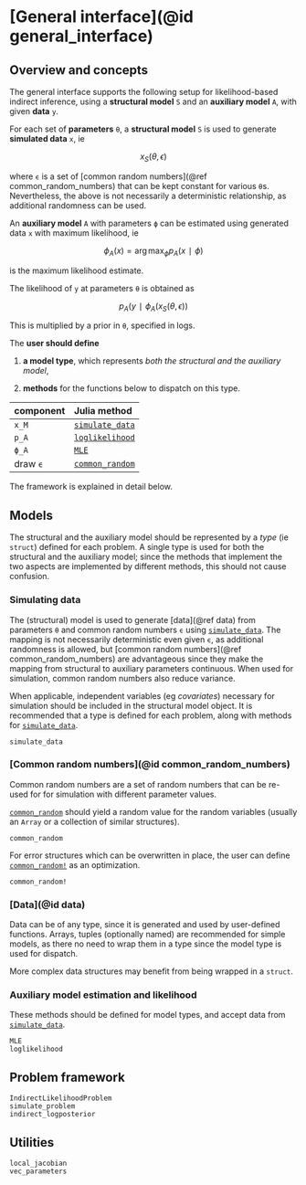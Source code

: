 # [General interface](@id general_interface)

## Overview and concepts

The general interface supports the following setup for likelihood-based indirect inference, using a **structural model** ``S`` and an **auxiliary model** ``A``, with given **data** ``y``.

For each set of **parameters** ``θ``, a **structural model** ``S`` is used to generate **simulated data** ``x``, ie
```math
x_S(θ, ϵ)
```
where ``ϵ`` is a set of [common random numbers](@ref common_random_numbers) that can be kept constant for various ``θ``s. Nevertheless, the above is not necessarily a deterministic relationship, as additional randomness can be used.

An **auxiliary model** ``A`` with parameters ``ϕ`` can be estimated using generated data ``x`` with maximum likelihood, ie
```math
ϕ_A(x) = \arg\max_ϕ p_A(x ∣ ϕ)
```
is the maximum likelihood estimate.

The likelihood of ``y`` at parameters ``θ`` is obtained as
```math
p_A(y ∣ ϕ_A(x_S(θ, ϵ))
```

This is multiplied by a prior in ``θ``, specified in logs.

The **user should define**

1. **a model type**, which represents *both the structural and the auxiliary model*,

2. **methods** for the functions below to dispatch on this type.

| component                   | Julia method            |
|:----------------------------|:------------------------|
| ``x_M``                     | [`simulate_data`](@ref) |
| ``p_A``                     | [`loglikelihood`](@ref) |
| ``ϕ_A``                     | [`MLE`](@ref)           |
| draw ``ϵ``                  | [`common_random`](@ref)  |

The framework is explained in detail below.

## Models

The structural and the auxiliary model should be represented by a *type* (ie `struct`) defined for each problem. A single type is used for both the structural and the auxiliary model; since the methods that implement the two aspects are implemented by different methods, this should not cause confusion.

### Simulating data

The (structural) model is used to generate [data](@ref data) from parameters ``θ`` and common random numbers ``ϵ`` using [`simulate_data`](@ref). The mapping is not necessarily deterministic even given ``ϵ``, as additional randomness is allowed, but [common random numbers](@ref common_random_numbers) are advantageous since they make the mapping from structural to auxiliary parameters continuous. When used for simulation, common random numbers also reduce variance.

When applicable, independent variables (eg *covariates*) necessary for simulation should be included in the structural model object. It is recommended that a type is defined for each problem, along with methods for [`simulate_data`](@ref).

```@docs
simulate_data
```

### [Common random numbers](@id common_random_numbers)

Common random numbers are a set of random numbers that can be re-used for for
simulation with different parameter values.

[`common_random`](@ref) should yield a random value for the random variables (usually an `Array` or a collection of similar structures).

```@docs
common_random
```

For error structures which can be overwritten in place, the user can define [`common_random!`](@ref) as an optimization.

```@docs
common_random!
```

### [Data](@id data)

Data can be of any type, since it is generated and used by user-defined functions. Arrays, tuples (optionally named) are recommended for simple models, as there no need to wrap them in a type since the model type is used for dispatch.

More complex data structures may benefit from being wrapped in a `struct`.

### Auxiliary model estimation and likelihood

These methods should be defined for model types, and accept data from [`simulate_data`](@ref).

```@docs
MLE
loglikelihood
```

## Problem framework

```@docs
IndirectLikelihoodProblem
simulate_problem
indirect_logposterior
```

## Utilities

```@docs
local_jacobian
vec_parameters
```
